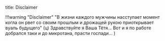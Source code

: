 title: Disclaimer

!!!warning "Disclaimer"
          "В жизни каждого мужчины насступает момент когла он рвет со своим прошлым
          и дрожащей рукою приоткрывает вуаль будущего" (ц) Здравствуйте я Ваша Тётя...
          Вот и я по работе добрался таки и до микротана, прасти госпади... )

